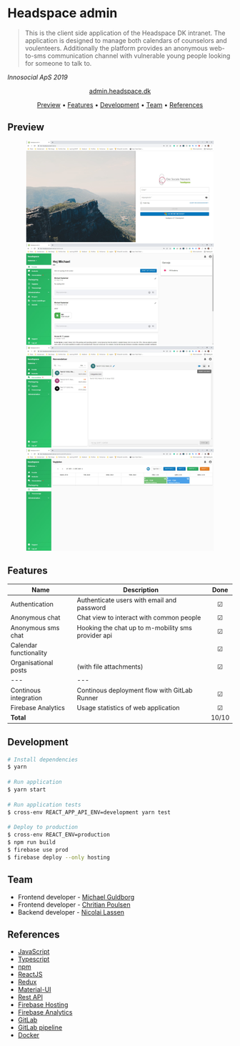  
# Headspace admin

> This is the client side application of the Headspace DK intranet. The application is designed to manage both calendars of counselors and voulenteers. Additionally the platform provides an anonymous web-to-sms communication channel with vulnerable young people looking for someone to talk to.

*Innosocial ApS 2019*

<p align="center">
	<a href="https://admin.headspace.dk">
		admin.headspace.dk
	</a>
</p>


<p align="center">
  <a href="#preview">Preview</a> •
  <a href="#features">Features</a> •
  <a href="#development">Development</a> •
  <a href="#team">Team</a> •
  <a href="#refferences">References</a>
</p>

## Preview

<p align="center">
	<img src="screenshots/screenshot_1.jpg" width="420">
	<img src="screenshots/screenshot_2.jpg" width="420">
	<img src="screenshots/screenshot_3.jpg" width="420">
	<img src="screenshots/screenshot_4.jpg" width="420">
</p>

## Features

| Name | Description | Done |
| --- | --- |  :---: |
| Authentication | Authenticate users with email and password | &#9745;
| Anonymous chat | Chat view to interact with common people | &#9745;
| Anonymous sms chat | Hooking the chat up to m-mobility sms provider api | &#9745;
| Calendar functionality |  | &#9745;
| Organisational posts | (with file attachments) | &#9745;
| --- | --- |  |
| Continous integration | Continous deployment flow with GitLab Runner | &#9745;
| Firebase Analytics | Usage statistics of web application | &#9745;
| <b>Total</b> | | 10/10


## Development

```bash
# Install dependencies
$ yarn

# Run application
$ yarn start

# Run application tests
$ cross-env REACT_APP_API_ENV=development yarn test

# Deploy to production
$ cross-env REACT_ENV=production
$ npm run build
$ firebase use prod
$ firebase deploy --only hosting
```


## Team
- Frontend developer - [Michael Guldborg](http://michaelguldborg.dk)
- Frontend developer - [Chritian Poulsen](https://www.christianpoulsen.dk/)
- Backend developer - [Nicolai Lassen](https://nmtl.dk/)


## References
- [JavaScript](https://www.javascript.com/)
- [Typescript](https://www.typescriptlang.org/)
- [npm](https://www.npmjs.com/)
- [ReactJS](https://reactjs.org/)
- [Redux](https://redux.js.org/)
- [Material-UI](https://mui.com/)
- [Rest API](https://restfulapi.net/)
- [Firebase Hosting](https://firebase.google.com/docs/hosting/)
- [Firebase Analytics](https://firebase.google.com/docs/analytics/)
- [GitLab](https://about.gitlab.com/)
- [GitLab pipeline](https://docs.gitlab.com/ee/ci/pipelines/)
- [Docker](https://www.docker.com/)

